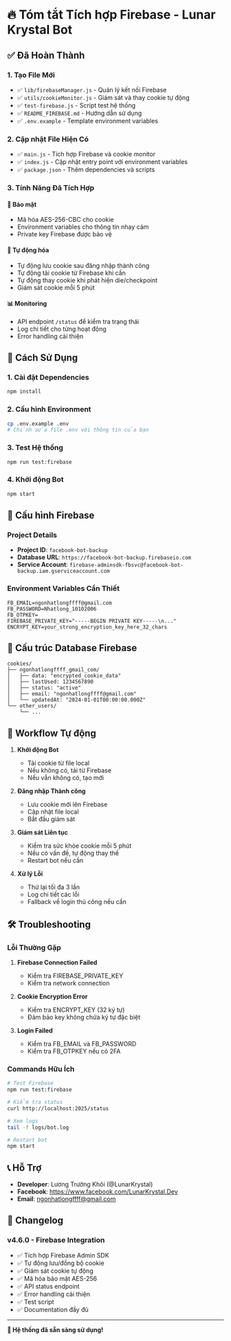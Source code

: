 # 🔥 Tóm tắt Tích hợp Firebase - Lunar Krystal Bot

## ✅ Đã Hoàn Thành

### 1. Tạo File Mới
- ✅ `lib/firebaseManager.js` - Quản lý kết nối Firebase
- ✅ `utils/cookieMonitor.js` - Giám sát và thay cookie tự động
- ✅ `test-firebase.js` - Script test hệ thống
- ✅ `README_FIREBASE.md` - Hướng dẫn sử dụng
- ✅ `.env.example` - Template environment variables

### 2. Cập nhật File Hiện Có
- ✅ `main.js` - Tích hợp Firebase và cookie monitor
- ✅ `index.js` - Cập nhật entry point với environment variables
- ✅ `package.json` - Thêm dependencies và scripts

### 3. Tính Năng Đã Tích Hợp

#### 🔐 Bảo mật
- Mã hóa AES-256-CBC cho cookie
- Environment variables cho thông tin nhạy cảm
- Private key Firebase được bảo vệ

#### 🔄 Tự động hóa
- Tự động lưu cookie sau đăng nhập thành công
- Tự động tải cookie từ Firebase khi cần
- Tự động thay cookie khi phát hiện die/checkpoint
- Giám sát cookie mỗi 5 phút

#### 📊 Monitoring
- API endpoint `/status` để kiểm tra trạng thái
- Log chi tiết cho từng hoạt động
- Error handling cải thiện

## 🚀 Cách Sử Dụng

### 1. Cài đặt Dependencies
```bash
npm install
```

### 2. Cấu hình Environment
```bash
cp .env.example .env
# Chỉnh sửa file .env với thông tin của bạn
```

### 3. Test Hệ thống
```bash
npm run test:firebase
```

### 4. Khởi động Bot
```bash
npm start
```

## 🔧 Cấu hình Firebase

### Project Details
- **Project ID**: `facebook-bot-backup`
- **Database URL**: `https://facebook-bot-backup.firebaseio.com`
- **Service Account**: `firebase-adminsdk-fbsvc@facebook-bot-backup.iam.gserviceaccount.com`

### Environment Variables Cần Thiết
```env
FB_EMAIL=ngonhatlongffff@gmail.com
FB_PASSWORD=Nhatlong_10102006
FB_OTPKEY=
FIREBASE_PRIVATE_KEY="-----BEGIN PRIVATE KEY-----\n..."
ENCRYPT_KEY=your_strong_encryption_key_here_32_chars
```

## 📁 Cấu trúc Database Firebase

```
cookies/
├── ngonhatlongffff_gmail_com/
│   ├── data: "encrypted_cookie_data"
│   ├── lastUsed: 1234567890
│   ├── status: "active"
│   ├── email: "ngonhatlongffff@gmail.com"
│   └── updatedAt: "2024-01-01T00:00:00.000Z"
└── other_users/
    └── ...
```

## 🔄 Workflow Tự động

1. **Khởi động Bot**
   - Tải cookie từ file local
   - Nếu không có, tải từ Firebase
   - Nếu vẫn không có, tạo mới

2. **Đăng nhập Thành công**
   - Lưu cookie mới lên Firebase
   - Cập nhật file local
   - Bắt đầu giám sát

3. **Giám sát Liên tục**
   - Kiểm tra sức khỏe cookie mỗi 5 phút
   - Nếu có vấn đề, tự động thay thế
   - Restart bot nếu cần

4. **Xử lý Lỗi**
   - Thử lại tối đa 3 lần
   - Log chi tiết các lỗi
   - Fallback về login thủ công nếu cần

## 🛠️ Troubleshooting

### Lỗi Thường Gặp
1. **Firebase Connection Failed**
   - Kiểm tra FIREBASE_PRIVATE_KEY
   - Kiểm tra network connection

2. **Cookie Encryption Error**
   - Kiểm tra ENCRYPT_KEY (32 ký tự)
   - Đảm bảo key không chứa ký tự đặc biệt

3. **Login Failed**
   - Kiểm tra FB_EMAIL và FB_PASSWORD
   - Kiểm tra FB_OTPKEY nếu có 2FA

### Commands Hữu Ích
```bash
# Test Firebase
npm run test:firebase

# Kiểm tra status
curl http://localhost:2025/status

# Xem logs
tail -f logs/bot.log

# Restart bot
npm start
```

## 📞 Hỗ Trợ

- **Developer**: Lương Trường Khôi (@LunarKrystal)
- **Facebook**: https://www.facebook.com/LunarKrystal.Dev
- **Email**: ngonhatlongffff@gmail.com

## 🔄 Changelog

### v4.6.0 - Firebase Integration
- ✅ Tích hợp Firebase Admin SDK
- ✅ Tự động lưu/đồng bộ cookie
- ✅ Giám sát cookie tự động
- ✅ Mã hóa bảo mật AES-256
- ✅ API status endpoint
- ✅ Error handling cải thiện
- ✅ Test script
- ✅ Documentation đầy đủ

---

**🎉 Hệ thống đã sẵn sàng sử dụng!** 